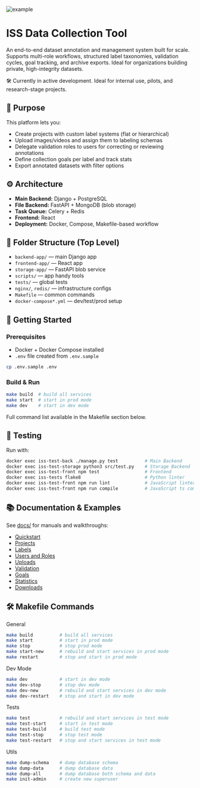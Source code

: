 <img src="/docs/assets/preview.gif" alt="example">

# ISS Data Collection Tool

An end-to-end dataset annotation and management system built for scale. Supports multi-role workflows, structured label taxonomies, validation cycles, goal tracking, and archive exports. Ideal for organizations building private, high-integrity datasets.

🛠 Currently in active development. Ideal for internal use, pilots, and research-stage projects.

## 🧩 Purpose

This platform lets you:

- Create projects with custom label systems (flat or hierarchical)
- Upload images/videos and assign them to labeling schemas
- Delegate validation roles to users for correcting or reviewing annotations
- Define collection goals per label and track stats
- Export annotated datasets with filter options

## ⚙️ Architecture

- **Main Backend:** Django + PostgreSQL
- **File Backend:** FastAPI + MongoDB (blob storage)
- **Task Queue:** Celery + Redis
- **Frontend:** React
- **Deployment:** Docker, Compose, Makefile-based workflow

## 📁 Folder Structure (Top Level)

- `backend-app/` — main Django app
- `frontend-app/` — React app
- `storage-app/` — FastAPI blob service
- `scripts/` — app handy tools
- `tests/` — global tests
- `nginx/`, `redis/` — infrastructure configs
- `Makefile` — common commands
- `docker-compose*.yml` — dev/test/prod setup

## 🚀 Getting Started

### Prerequisites

- Docker + Docker Compose installed
- `.env` file created from `.env.sample`

```bash
cp .env.sample .env
```

### Build & Run
```bash
make build  # build all services
make start  # start in prod mode
make dev    # start in dev mode
```
Full command list available in the Makefile section below.

## 🧪 Testing
Run with:
```bash
docker exec iss-test-back ./manage.py test          # Main Backend
docker exec iss-test-storage python3 src/test.py    # Storage Backend
docker exec iss-test-front npm test                 # Frontend
docker exec iss-tests flake8                        # Python linter
docker exec iss-test-front npm run lint             # JavaScript linter
docker exec iss-test-front npm run compile          # JavaScript ts compiler checker
```

## 📚 Documentation & Examples

See [docs/](/docs) for manuals and walkthroughs:

- [Quickstart](/docs/quickstart.md)
- [Projects](/docs/projects.md)
- [Labels](/docs/labels.md)
- [Users and Roles](/docs/users.md)
- [Uploads](/docs/uploads.md)
- [Validation](/docs/validation.md)
- [Goals](/docs/goals.md)
- [Statistics](/docs/statistics.md)
- [Downloads](/docs/downloads.md)

## 🛠️ Makefile Commands

General
```bash
make build          # build all services
make start          # start in prod mode
make stop           # stop prod mode
make start-new      # rebuild and start services in prod mode
make restart        # stop and start in prod mode
```

Dev Mode
```bash
make dev            # start in dev mode
make dev-stop       # stop dev mode
make dev-new        # rebuild and start services in dev mode
make dev-restart    # stop and start in dev mode
```

Tests
```bash
make test           # rebuild and start services in test mode
make test-start     # start in test mode
make test-build     # build test mode
make test-stop      # stop test mode
make test-restart   # stop and start services in test mode
```

Utils
```bash
make dump-schema    # dump database schema
make dump-data      # dump database data
make dump-all       # dump database both schema and data
make init-admin     # create new superuser
```
